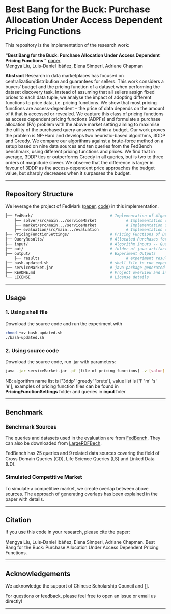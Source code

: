 # Best Bang for the Buck: Purchase Allocation Under Access Dependent Pricing Functions
This repository is the implementation of the research work: 

**"Best Bang for the Buck: Purchase Allocation Under Access Dependent Pricing Functions "** [paper](https://tbd) </br>
Mengya Liu, Luis-Daniel Ibáñez, Elena Simperl, Adriane Chapman

**Abstract** Research in data marketplaces has focused on centralization/distribution and guarantees for sellers. This work considers a buyers’ budget and the pricing function of a dataset when performing the dataset discovery
task. Instead of assuming that all sellers assign fixed prices to each data tuple, we analyse the impact of adopting different functions to price data, i.e. pricing functions. We show that most pricing functions are
access-dependent – the price of data depends on the amount of it that is accessed or revealed. We capture this class of pricing functions as access dependent pricing functions (ADPFs) and formulate a purchase allocation
(PA) problem with the above market setting aiming to maximise the utility of the purchased query answers within a budget. Our work proves the problem is NP-Hard and develops two heuristic-based algorithms, 3DDP
and Greedy. We compare our algorithms against a brute-force method on a setup based on nine data sources and ten queries from the FedBench benchmark, using different pricing functions and prices. We find that in
average, 3DDP ties or outperforms Greedy in all queries, but is two to three orders of magnitude slower. We observe that the difference is larger in favour of 3DDP as the access-dependent price approaches the budget
value, but sharply decreases when it surpasses the budget.

---

## Repository Structure
We leverage the project of FedMark ([paper](https://arxiv.org/abs/1808.06298), [code](https://github.com/dice-group/CostFed)) in this implementation.
```bash
├── FedMark/                                  # Implementation of Algorithms and Experiments
    ├── solver/src/main.../serviceMarket             # Implementation of Algorithms
    ├── market/src/main.../serviceMarket             # Implementation of Price Manager and Query Value
    ├── evaluation/src/main.../evaluation            # Implementation of Evaluations
├── PricingFunctionSettings/                  # Pricing Functions of Data Sources for Each Query
├── QueryResults/                             # Allocated Purchases for Each Query
├── input/                                    # Algorithm Inputs -- Queries
├── out/                                      # folder of java artifacts
├── output/                                   # Experiment Outputs
    ├── results                                      # experiment results of configured algorithms
├── bash-updated.sh                           # shell file to run experiments
├── serviceMarket.jar                         # java package generated from FedMark
├── README.md                                 # Project overview and instructions
└── LICENSE                                   # License details
```

---

## Usage

### 1. Using shell file
Download the source code and run the experiment with
```bash
chmod +xv bash-updated.sh
./bash-updated.sh
```

### 2. Using source code
Download the source code, run .jar with parameters:
```bash
java -jar serviceMarket.jar -pf [file of pricing functions] -v [value] -i [query index] -a [algorithm name]
```
NB: algorithm name list is ['3ddp' 'greedy' 'brute'], value list is ['l' 'm' 's' 'e'], examples of pricing function files can be found in **PricingFunctionSettings** folder and queries in **input** foler

---
## Benchmark

### Benchmark Sources
The queries and datasets used in the evaluation are from [FedBench](http://fedbench.fluidops.net/). They can also be downloaded from [LargeRDFBech](https://github.com/AKSW/largerdfbench).

FedBench has 25 queries and 9 related data sources covering the field of Cross Domain Queries (CD), Life Science Queries (LS) and Linked Data (LD). 

### Simulated Competitive Market
To simulate a competitive market, we create overlap between above sources. The approach of generating overlaps has been explained in the paper with details.

---


## Citation

If you use this code in your research, please cite the paper:

Mengya Liu, Luis-Daniel Ibáñez, Elena Simperl, Adriane Chapman. Best Bang for the Buck: Purchase Allocation Under Access Dependent Pricing Functions. 


---

## Acknowledgements

We acknowledge the support of Chinese Scholarship Council and []. 

For questions or feedback, please feel free to open an issue or email us directly!

---

